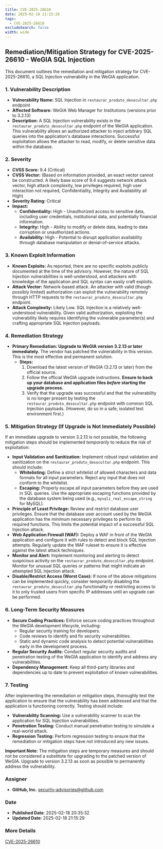 ```yaml
---
title: CVE-2025-26610
date: 2025-02-18 21:15:29
tags:
  - CVE-2025-26610
excludeSearch: false
width: wide
---
```


## Remediation/Mitigation Strategy for CVE-2025-26610 - WeGIA SQL Injection

This document outlines the remediation and mitigation strategy for CVE-2025-26610, a SQL Injection vulnerability in the WeGIA application.

### 1. Vulnerability Description

*   **Vulnerability Name:** SQL Injection in `restaurar_produto_desocultar.php` endpoint
*   **Affected Software:** WeGIA Web Manager for Institutions (versions prior to 3.2.13)
*   **Description:** A SQL Injection vulnerability exists in the `restaurar_produto_desocultar.php` endpoint of the WeGIA application. This vulnerability allows an authorized attacker to inject arbitrary SQL queries into the application's database interactions.  Successful exploitation allows the attacker to read, modify, or delete sensitive data within the database.

### 2. Severity

*   **CVSS Score:** 9.4 (Critical)
*   **CVSS Vector:**  (Based on information provided, an exact vector cannot be constructed. A likely base score of 9.4 suggests network attack vector, high attack complexity, low privileges required, high user interaction not required, Confidentiality, Integrity and Availability all High)
*   **Severity Rating:** Critical
*   **Impact:**
    *   **Confidentiality:** High - Unauthorized access to sensitive data, including user credentials, institutional data, and potentially financial information.
    *   **Integrity:** High - Ability to modify or delete data, leading to data corruption or unauthorized actions.
    *   **Availability:** High - Potential to disrupt application availability through database manipulation or denial-of-service attacks.

### 3. Known Exploit Information

*   **Known Exploits:**  As reported, there are no specific exploits publicly documented at the time of the advisory. However, the nature of SQL Injection vulnerabilities is well-understood, and attackers with knowledge of the application and SQL syntax can easily craft exploits.
*   **Attack Vector:** Network-based attack. An attacker with valid (though possibly limited) authorization can exploit the vulnerability remotely through HTTP requests to the `restaurar_produto_desocultar.php` endpoint.
*   **Attack Complexity:** Likely Low.  SQL Injection is a relatively well-understood vulnerability. Given valid authorization, exploiting the vulnerability likely requires identifying the vulnerable parameter(s) and crafting appropriate SQL Injection payloads.

### 4. Remediation Strategy

*   **Primary Remediation:** **Upgrade to WeGIA version 3.2.13 or later immediately.** The vendor has patched the vulnerability in this version. This is the most effective and permanent solution.
    *   **Steps:**
        1.  Download the latest version of WeGIA (3.2.13 or later) from the official source.
        2.  Follow the official WeGIA upgrade instructions.  **Ensure to back up your database and application files *before* starting the upgrade process.**
        3.  Verify that the upgrade was successful and that the vulnerability is no longer present by testing the `restaurar_produto_desocultar.php` endpoint with common SQL Injection payloads. (However, do so in a safe, isolated test environment first.)

### 5. Mitigation Strategy (If Upgrade is Not Immediately Possible)

If an immediate upgrade to version 3.2.13 is not possible, the following mitigation steps should be implemented *temporarily* to reduce the risk of exploitation:

*   **Input Validation and Sanitization:** Implement robust input validation and sanitization on the `restaurar_produto_desocultar.php` endpoint. This should include:
    *   **Whitelisting:**  Define a strict whitelist of allowed characters and data formats for all input parameters.  Reject any input that does not conform to the whitelist.
    *   **Escaping:**  Properly escape all input parameters before they are used in SQL queries. Use the appropriate escaping functions provided by the database system being used (e.g., `mysqli_real_escape_string` for MySQL).
*   **Principle of Least Privilege:** Review and restrict database user privileges. Ensure that the database user account used by the WeGIA application has the *minimum* necessary privileges to perform its required functions.  This limits the potential impact of a successful SQL Injection attack.
*   **Web Application Firewall (WAF):**  Deploy a WAF in front of the WeGIA application and configure it with rules to detect and block SQL Injection attempts.  Regularly update the WAF ruleset to ensure it is effective against the latest attack techniques.
*   **Monitor and Alert:**  Implement monitoring and alerting to detect suspicious activity on the `restaurar_produto_desocultar.php` endpoint.  Monitor for unusual SQL queries or patterns that might indicate an attempted SQL Injection attack.
*   **Disable/Restrict Access (Worst Case):** If none of the above mitigations can be implemented quickly, consider temporarily disabling the `restaurar_produto_desocultar.php` functionality or restricting access to it to only trusted users from specific IP addresses until an upgrade can be performed.

### 6. Long-Term Security Measures

*   **Secure Coding Practices:**  Enforce secure coding practices throughout the WeGIA development lifecycle, including:
    *   Regular security training for developers.
    *   Code reviews to identify and fix security vulnerabilities.
    *   Static and dynamic code analysis to detect potential vulnerabilities early in the development process.
*   **Regular Security Audits:** Conduct regular security audits and penetration testing of the WeGIA application to identify and address any vulnerabilities.
*   **Dependency Management:**  Keep all third-party libraries and dependencies up to date to prevent exploitation of known vulnerabilities.

### 7. Testing

After implementing the remediation or mitigation steps, thoroughly test the application to ensure that the vulnerability has been addressed and that the application is functioning correctly.  Testing should include:

*   **Vulnerability Scanning:** Use a vulnerability scanner to scan the application for SQL Injection vulnerabilities.
*   **Penetration Testing:** Conduct manual penetration testing to simulate a real-world attack.
*   **Regression Testing:**  Perform regression testing to ensure that the remediation or mitigation steps have not introduced any new issues.

**Important Note:**  The mitigation steps are temporary measures and should not be considered a substitute for upgrading to the patched version of WeGIA.  Upgrade to version 3.2.13 as soon as possible to permanently address the vulnerability.

### Assigner
- **GitHub, Inc.** <security-advisories@github.com>

### Date
- **Published Date**: 2025-02-18 20:35:32
- **Updated Date**: 2025-02-18 21:15:29

### More Details
[CVE-2025-26610](https://www.cvedetails.com/cve/CVE-2025-26610)